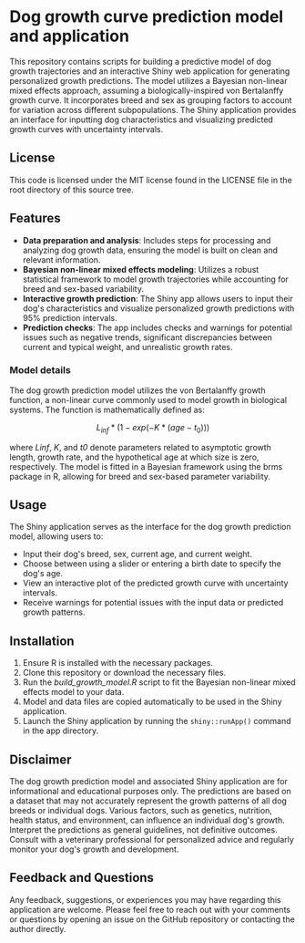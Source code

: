 # Dog growth curve prediction model and application
This repository contains scripts for building a predictive model of dog growth trajectories and an interactive Shiny web application for generating personalized growth predictions. The model utilizes a Bayesian non-linear mixed effects approach, assuming a biologically-inspired von Bertalanffy growth curve. It incorporates breed and sex as grouping factors to account for variation across different subpopulations. The Shiny application provides an interface for inputting dog characteristics and visualizing predicted growth curves with uncertainty intervals.

## License
This code is licensed under the MIT license found in the LICENSE file in the root directory of this source tree.

## Features
- **Data preparation and analysis**: Includes steps for processing and analyzing dog growth data, ensuring the model is built on clean and relevant information.
- **Bayesian non-linear mixed effects modeling**: Utilizes a robust statistical framework to model growth trajectories while accounting for breed and sex-based variability.
- **Interactive growth prediction**: The Shiny app allows users to input their dog's characteristics and visualize personalized growth predictions with 95% prediction intervals.
- **Prediction checks**: The app includes checks and warnings for potential issues such as negative trends, significant discrepancies between current and typical weight, and unrealistic growth rates.

### Model details
The dog growth prediction model utilizes the von Bertalanffy growth function, a non-linear curve commonly used to model growth in biological systems. The function is mathematically defined as:

$$L_{inf} * (1 - exp(-K * (age - t_0)))$$

where *Linf*, *K*, and *t0* denote parameters related to asymptotic growth length, growth rate, and the hypothetical age at which size is zero, respectively. The model is fitted in a Bayesian framework using the brms package in R, allowing for breed and sex-based parameter variability.

## Usage
The Shiny application serves as the interface for the dog growth prediction model, allowing users to:

- Input their dog's breed, sex, current age, and current weight.
- Choose between using a slider or entering a birth date to specify the dog's age.
- View an interactive plot of the predicted growth curve with uncertainty intervals.
- Receive warnings for potential issues with the input data or predicted growth patterns.

## Installation
1. Ensure R is installed with the necessary packages.
2. Clone this repository or download the necessary files.
3. Run the *build_growth_model.R* script to fit the Bayesian non-linear mixed effects model to your data.
4. Model and data files are copied automatically to be used in the Shiny application.
5. Launch the Shiny application by running the `shiny::runApp()` command in the app directory.

## Disclaimer
The dog growth prediction model and associated Shiny application are for informational and educational purposes only. The predictions are based on a dataset that may not accurately represent the growth patterns of all dog breeds or individual dogs. Various factors, such as genetics, nutrition, health status, and environment, can influence an individual dog's growth. Interpret the predictions as general guidelines, not definitive outcomes. Consult with a veterinary professional for personalized advice and regularly monitor your dog's growth and development.

## Feedback and Questions
Any feedback, suggestions, or experiences you may have regarding this application are welcome. Please feel free to reach out with your comments or questions by opening an issue on the GitHub repository or contacting the author directly.
